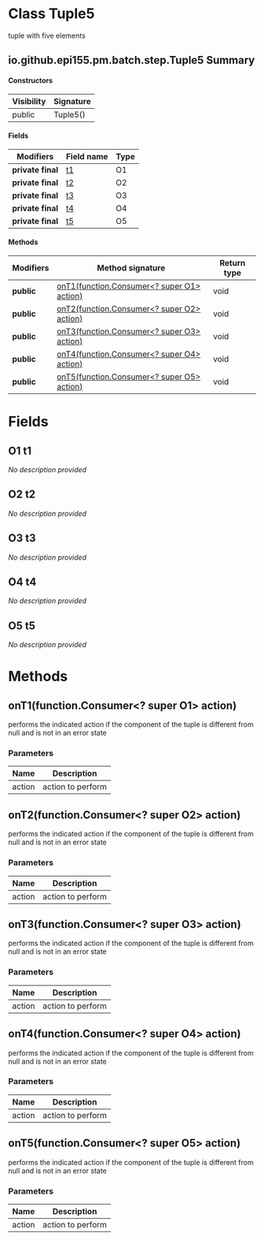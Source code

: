 Class Tuple5
============
tuple with five elements

io.github.epi155.pm.batch.step.Tuple5 Summary
-------
#### Constructors
| Visibility | Signature |
| ---------- | --------- |
| public     | Tuple5()  |
#### Fields
| Modifiers         | Field name   | Type |
| ----------------- | ------------ | ---- |
| **private final** | [t1](#o1-t1) | O1   |
| **private final** | [t2](#o2-t2) | O2   |
| **private final** | [t3](#o3-t3) | O3   |
| **private final** | [t4](#o4-t4) | O4   |
| **private final** | [t5](#o5-t5) | O5   |
#### Methods
| Modifiers  | Method signature                                                                     | Return type |
| ---------- | ------------------------------------------------------------------------------------ | ----------- |
| **public** | [onT1(function.Consumer<? super O1> action)](#ont1functionconsumer?-super-o1-action) | void        |
| **public** | [onT2(function.Consumer<? super O2> action)](#ont2functionconsumer?-super-o2-action) | void        |
| **public** | [onT3(function.Consumer<? super O3> action)](#ont3functionconsumer?-super-o3-action) | void        |
| **public** | [onT4(function.Consumer<? super O4> action)](#ont4functionconsumer?-super-o4-action) | void        |
| **public** | [onT5(function.Consumer<? super O5> action)](#ont5functionconsumer?-super-o5-action) | void        |

Fields
======
O1 t1
-----
*No description provided*


O2 t2
-----
*No description provided*


O3 t3
-----
*No description provided*


O4 t4
-----
*No description provided*


O5 t5
-----
*No description provided*


Methods
=======
onT1(function.Consumer<? super O1> action)
------------------------------------------
performs the indicated action if the component of the tuple is different from null and is not in an error state

### Parameters

| Name   | Description       |
| ------ | ----------------- |
| action | action to perform |


onT2(function.Consumer<? super O2> action)
------------------------------------------
performs the indicated action if the component of the tuple is different from null and is not in an error state

### Parameters

| Name   | Description       |
| ------ | ----------------- |
| action | action to perform |


onT3(function.Consumer<? super O3> action)
------------------------------------------
performs the indicated action if the component of the tuple is different from null and is not in an error state

### Parameters

| Name   | Description       |
| ------ | ----------------- |
| action | action to perform |


onT4(function.Consumer<? super O4> action)
------------------------------------------
performs the indicated action if the component of the tuple is different from null and is not in an error state

### Parameters

| Name   | Description       |
| ------ | ----------------- |
| action | action to perform |


onT5(function.Consumer<? super O5> action)
------------------------------------------
performs the indicated action if the component of the tuple is different from null and is not in an error state

### Parameters

| Name   | Description       |
| ------ | ----------------- |
| action | action to perform |


